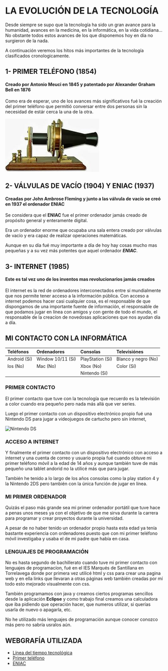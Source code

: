 # LA EVOLUCIÓN DE LA TECNOLOGÍA

Desde siempre se supo que la tecnología ha sido un gran avance para la humanidad, avances en la medicina, en la informática, en la vida cotidiana... No obstante todos estos avances de los que disponemos hoy en día no surgieron de la nada. 

A continuación veremos los hitos más importantes de la tecnología clasificados cronologicamente.

## 1- PRIMER TELÉFONO (1854)

#### Creado por **Antonio Meuci** en 1845 y patentado por **Alexander Graham Bell** en 1876

Como era de esperar, uno de los avances más significativos fué la creación del primer teléfono que permitió conversar entre dos personas sin la necesidad de estár cerca la una de la otra.

![Primer teléfono](Primer_teléfono.png "Primer teléfono")

## 2- VÁLVULAS DE VACÍO (1904) Y ENIAC (1937)

#### Creadas por John Ambrose Fleming y junto a las válvula de vacío se creó en 1937 el ordenador **ENIAC**

Se considera que el **ENIAC** fue el primer ordenador jamás creado de propósito general y enteramente digital.

Era un ordenador enorme que ocupaba una sala entera creado por válvulas de vacío y era capaz de realizar operaciones matemáticas.

Aunque en su día fué muy importante a día de hoy hay cosas mucho mas pequeñas y a su vez más potentes que aquel ordenador ***ENIAC***.

## 3- INTERNET (1985)

#### Este es tal vez uno de los inventos mas revolucionarios jamás creados

El internet es la red de ordenadores interconectados entre sí mundialmente que nos permite tener acceso a la información pública. Con acceso a internet podemos hacer casi cualquier cosa, es el responsable de que dispongamos de una importante fuente de información, el responsable de que podamos jugar en línea con amigos y con gente de todo el mundo, el responsable de la creacíon de novedosas aplicaciones que nos ayudan día a día.

## MI CONTACTO CON LA INFORMÁTICA

| Teléfonos | Ordenadores | Consolas | Televisiónes |
|:----------|:------------|:---------|:-------------|
| Android (Sí) | Window 10/11 (Sí) | PlayStation (Sí) | Blanco y negro (No) |
| Ios (No)  | Mac (No) | Xbox (No) | Color (Sí) |
||| Nintendo (Sí) |

### PRIMER CONTACTO

El primer contacto que tuve con la tecnología que recuerdo es la televisión a color cuando era pequeño pero nada más allá que ver series.

Luego el primer contacto con un dispositivo electrónico propio fué una Nintendo DS para jugar a videojuegos de cartucho pero sin internet,

![Nintendo DS](Nintendo_DS.png "Nintendo DS")

### ACCESO A INTERNET

Y finalmente el primer contacto con un dispositivo electrónico con acceso a internet y una cuenta de correo y usuario propia fué cuando obtuve mi primer teléfono móvil a la edad de 14 años y aunque también tuve de más pequeño una tablet andorid no la utilicé más que para jugar.

También he tenido a lo largo de los años consolas como la play station 4 y la Nintendo 2DS pero también con la única función de jugar en línea.

### MI PRIMER ORDENADOR

Quizás el paso más grande sea mi primer ordenador portátil que tuve hace a penas unos meses ya con el objetivo de que me sirva durante la carrera para programar y crear proyectos durante la universidad.

A pesar de no haber tenido un ordenador propio hasta esta edad ya tenía bastante experiencia con ordenadores puesto que con mi primer teléfono móvil investigaba y usaba el de mi padre que había en casa.

### LENGUAJES DE PROGRAMACIÓN

No es hasta segundo de bachillerato cuando tuve mi primer contacto con lenguajes de programacíon, fué en el IES Marqués de Santillana en Torrelavega donde por primera vez utilicé html y css para crear una pagina web y en ella links que llevaran a otras páginas web también creadas por mí todo esto mejorado visualmente con css.

También programamos con java y creamos ciertos programas sencillos desde la aplicación **Eclipse** y como trabajo final creamos una calculadora que iba pidiendo que operación hacer, que numeros utilizar, si querías usarla de nuevo o apagarla, etc.

No he utilizado más lenguajes de programación aunque conocer conozco más pero no sabría usralos aún.

## WEBGRAFÍA UTILIZADA

- [Línea del tiempo tecnológica](https://www.timetoast.com/timelines/linea-de-tiempo-avances-tecnologicos-en-el-tiempo "Línea del tiempo tecnológica")
- [Primer teléfono](https://es.wikipedia.org/wiki/Tel%C3%A9fono#:~:text=Fue%20inventado%20por%20el%20italiano,Unidos%20el%20a%C3%B1o%20de%201871. "Primer teléfono")
- [ENIAC](https://es.wikipedia.org/wiki/ENIAC "ENIAC")
